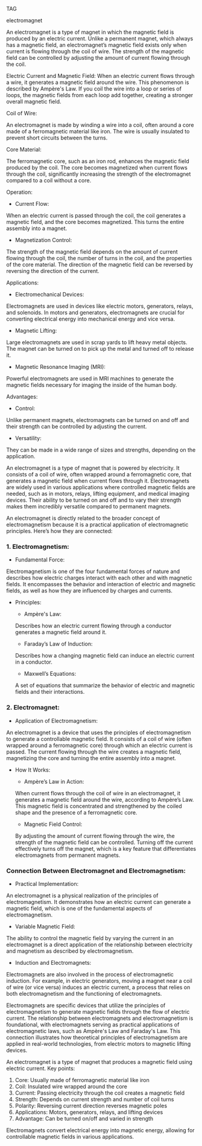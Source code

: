 TAG

electromagnet

An electromagnet is a type of magnet in which the magnetic field is produced by an electric current. Unlike a permanent magnet, which always has a magnetic field, an electromagnet’s magnetic field exists only when current is flowing through the coil of wire. The strength of the magnetic field can be controlled by adjusting the amount of current flowing through the coil.

Electric Current and Magnetic Field: When an electric current flows through a wire, it generates a magnetic field around the wire. This phenomenon is described by Ampère's Law. If you coil the wire into a loop or series of loops, the magnetic fields from each loop add together, creating a stronger overall magnetic field.

Coil of Wire:

   An electromagnet is  made by winding a wire into a coil, often around a core made of a ferromagnetic material like iron. The wire is usually insulated to prevent short circuits between the turns.

Core Material:

   The ferromagnetic core, such as an iron rod, enhances the magnetic field produced by the coil. The core becomes magnetized when current flows through the coil, significantly increasing the strength of the electromagnet compared to a coil without a core.

Operation:

   - Current Flow:

   When an electric current is passed through the coil, the coil generates a magnetic field, and the core becomes magnetized. This turns the entire assembly into a magnet.

   - Magnetization Control:

   The strength of the magnetic field depends on the amount of current flowing through the coil, the number of turns in the coil, and the properties of the core material. The direction of the magnetic field can be reversed by reversing the direction of the current.

Applications:

   - Electromechanical Devices:

   Electromagnets are used in devices like electric motors, generators, relays, and solenoids. In motors and generators, electromagnets are crucial for converting electrical energy into mechanical energy and vice versa.

   - Magnetic Lifting:

   Large electromagnets are used in scrap yards to lift heavy metal objects. The magnet can be turned on to pick up the metal and turned off to release it.

   - Magnetic Resonance Imaging (MRI):

   Powerful electromagnets are used in MRI machines to generate the magnetic fields necessary for imaging the inside of the human body.

Advantages:

   - Control:

   Unlike permanent magnets, electromagnets can be turned on and off and their strength can be controlled by adjusting the current.

   - Versatility:

   They can be made in a wide range of sizes and strengths, depending on the application.

An electromagnet is a type of magnet that is powered by electricity. It consists of a coil of wire, often wrapped around a ferromagnetic core, that generates a magnetic field when current flows through it. Electromagnets are widely used in various applications where controlled magnetic fields are needed, such as in motors, relays, lifting equipment, and medical imaging devices. Their ability to be turned on and off and to vary their strength makes them incredibly versatile compared to permanent magnets.

An electromagnet is directly related to the broader concept of electromagnetism because it is a practical application of electromagnetic principles. Here’s how they are connected:

### 1. Electromagnetism:

   - Fundamental Force:

   Electromagnetism is one of the four fundamental forces of nature and describes how electric charges interact with each other and with magnetic fields. It encompasses the behavior and interaction of electric and magnetic fields, as well as how they are influenced by charges and currents.

   - Principles:

     - Ampère's Law:

     Describes how an electric current flowing through a conductor generates a magnetic field around it.

     - Faraday’s Law of Induction:

     Describes how a changing magnetic field can induce an electric current in a conductor.

     - Maxwell’s Equations:

     A set of equations that summarize the behavior of electric and magnetic fields and their interactions.

### 2. Electromagnet:

   - Application of Electromagnetism:

   An electromagnet is a device that uses the principles of electromagnetism to generate a controllable magnetic field. It consists of a coil of wire (often wrapped around a ferromagnetic core) through which an electric current is passed. The current flowing through the wire creates a magnetic field, magnetizing the core and turning the entire assembly into a magnet.

   - How It Works:

     - Ampère’s Law in Action:

     When current flows through the coil of wire in an electromagnet, it generates a magnetic field around the wire, according to Ampère’s Law. This magnetic field is concentrated and strengthened by the coiled shape and the presence of a ferromagnetic core.

     - Magnetic Field Control:

     By adjusting the amount of current flowing through the wire, the strength of the magnetic field can be controlled. Turning off the current effectively turns off the magnet, which is a key feature that differentiates electromagnets from permanent magnets.

### Connection Between Electromagnet and Electromagnetism:

- Practical Implementation:

An electromagnet is a physical realization of the principles of electromagnetism. It demonstrates how an electric current can generate a magnetic field, which is one of the fundamental aspects of electromagnetism.

- Variable Magnetic Field:

The ability to control the magnetic field by varying the current in an electromagnet is a direct application of the relationship between electricity and magnetism as described by electromagnetism.

- Induction and Electromagnets:

Electromagnets are also involved in the process of electromagnetic induction. For example, in electric generators, moving a magnet near a coil of wire (or vice versa) induces an electric current, a process that relies on both electromagnetism and the functioning of electromagnets.

Electromagnets are specific devices that utilize the principles of electromagnetism to generate magnetic fields through the flow of electric current. The relationship between electromagnets and electromagnetism is foundational, with electromagnets serving as practical applications of electromagnetic laws, such as Ampère's Law and Faraday's Law. This connection illustrates how theoretical principles of electromagnetism are applied in real-world technologies, from electric motors to magnetic lifting devices.

An electromagnet is a type of magnet that produces a magnetic field using electric current. Key points:

1. Core: Usually made of ferromagnetic material like iron
2. Coil: Insulated wire wrapped around the core
3. Current: Passing electricity through the coil creates a magnetic field
4. Strength: Depends on current strength and number of coil turns
5. Polarity: Reversing current direction reverses magnetic poles
6. Applications: Motors, generators, relays, and lifting devices
7. Advantage: Can be turned on/off and varied in strength

Electromagnets convert electrical energy into magnetic energy, allowing for controllable magnetic fields in various applications.
